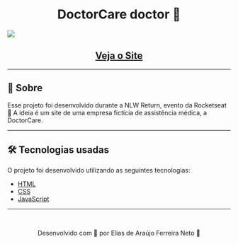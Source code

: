 <h1 align="center">
    DoctorCare doctor 🥼
</h1>

<img src="./github/DoctorCare.gif">

<h2 align="center">
    <a href="https://elias-neto.github.io/DoctorCare/"> Veja o Site</a>
</h2>  

---

## 📗 Sobre

Esse projeto foi desenvolvido durante a NLW Return, evento da Rocketseat 💜
A ideia é um site de uma empresa fictícia de assistência médica, a DoctorCare. 


---

## 🛠 Tecnologias usadas

O projeto foi desenvolvido utilizando as seguintes tecnologias:

- [HTML](https://developer.mozilla.org/pt-BR/docs/Web/HTML)
- [CSS](https://developer.mozilla.org/pt-BR/docs/Web/CSS)
- [JavaScript](https://developer.mozilla.org/pt-BR/docs/Web/JavaScript)


---

<br>

<p align="center"> Desenvolvido com 💚 por Elias de Araújo Ferreira Neto 👋 <p>
